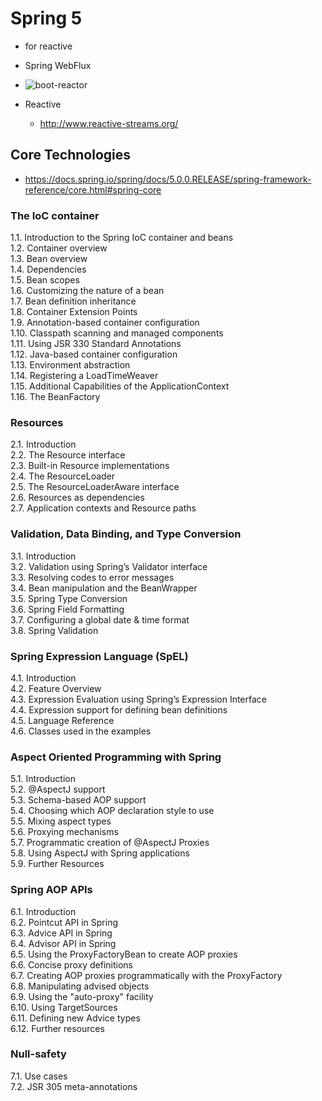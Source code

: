 # Spring 5
* for reactive
* Spring WebFlux

* <img src="https://spring.io/img/homepage/diagram-boot-reactor.svg" alt="boot-reactor" class="img"/>

* Reactive
  * http://www.reactive-streams.org/

## Core Technologies
* https://docs.spring.io/spring/docs/5.0.0.RELEASE/spring-framework-reference/core.html#spring-core

### The IoC container
1.1. Introduction to the Spring IoC container and beans  
1.2. Container overview  
1.3. Bean overview  
1.4. Dependencies  
1.5. Bean scopes  
1.6. Customizing the nature of a bean  
1.7. Bean definition inheritance  
1.8. Container Extension Points  
1.9. Annotation-based container configuration  
1.10. Classpath scanning and managed components  
1.11. Using JSR 330 Standard Annotations  
1.12. Java-based container configuration  
1.13. Environment abstraction  
1.14. Registering a LoadTimeWeaver  
1.15. Additional Capabilities of the ApplicationContext  
1.16. The BeanFactory  
### Resources
2.1. Introduction  
2.2. The Resource interface  
2.3. Built-in Resource implementations  
2.4. The ResourceLoader  
2.5. The ResourceLoaderAware interface  
2.6. Resources as dependencies  
2.7. Application contexts and Resource paths  
### Validation, Data Binding, and Type Conversion
3.1. Introduction  
3.2. Validation using Spring’s Validator interface  
3.3. Resolving codes to error messages  
3.4. Bean manipulation and the BeanWrapper  
3.5. Spring Type Conversion  
3.6. Spring Field Formatting  
3.7. Configuring a global date & time format  
3.8. Spring Validation  
### Spring Expression Language (SpEL)
4.1. Introduction  
4.2. Feature Overview  
4.3. Expression Evaluation using Spring’s Expression Interface  
4.4. Expression support for defining bean definitions  
4.5. Language Reference  
4.6. Classes used in the examples  
### Aspect Oriented Programming with Spring
5.1. Introduction  
5.2. @AspectJ support  
5.3. Schema-based AOP support  
5.4. Choosing which AOP declaration style to use  
5.5. Mixing aspect types  
5.6. Proxying mechanisms  
5.7. Programmatic creation of @AspectJ Proxies  
5.8. Using AspectJ with Spring applications  
5.9. Further Resources  
### Spring AOP APIs
6.1. Introduction  
6.2. Pointcut API in Spring  
6.3. Advice API in Spring  
6.4. Advisor API in Spring  
6.5. Using the ProxyFactoryBean to create AOP proxies  
6.6. Concise proxy definitions  
6.7. Creating AOP proxies   programmatically with the ProxyFactory  
6.8. Manipulating advised objects  
6.9. Using the "auto-proxy" facility  
6.10. Using TargetSources  
6.11. Defining new Advice types  
6.12. Further resources  
### Null-safety
7.1. Use cases  
7.2. JSR 305 meta-annotations
